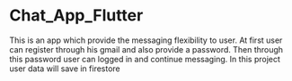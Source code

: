 # Chat_App_Flutter
This is an app which provide the messaging flexibility to user. At first user can register through his gmail and also provide a password. Then through this password user can logged in  and continue messaging. In this project user data will save in firestore
